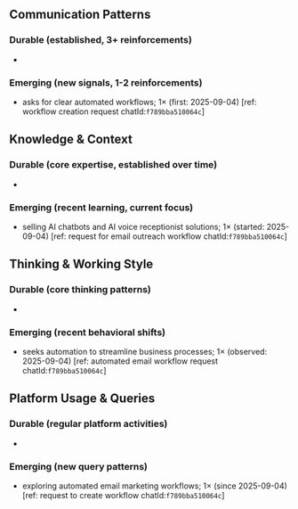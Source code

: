## Communication Patterns
### Durable (established, 3+ reinforcements)
- 

### Emerging (new signals, 1-2 reinforcements)
- asks for clear automated workflows; 1× (first: 2025-09-04) [ref: workflow creation request chatId:`f789bba510064c`]

## Knowledge & Context
### Durable (core expertise, established over time)
- 

### Emerging (recent learning, current focus)
- selling AI chatbots and AI voice receptionist solutions; 1× (started: 2025-09-04) [ref: request for email outreach workflow chatId:`f789bba510064c`]

## Thinking & Working Style
### Durable (core thinking patterns)
- 

### Emerging (recent behavioral shifts)
- seeks automation to streamline business processes; 1× (observed: 2025-09-04) [ref: automated email workflow request chatId:`f789bba510064c`]

## Platform Usage & Queries
### Durable (regular platform activities)
- 

### Emerging (new query patterns)
- exploring automated email marketing workflows; 1× (since 2025-09-04) [ref: request to create workflow chatId:`f789bba510064c`]